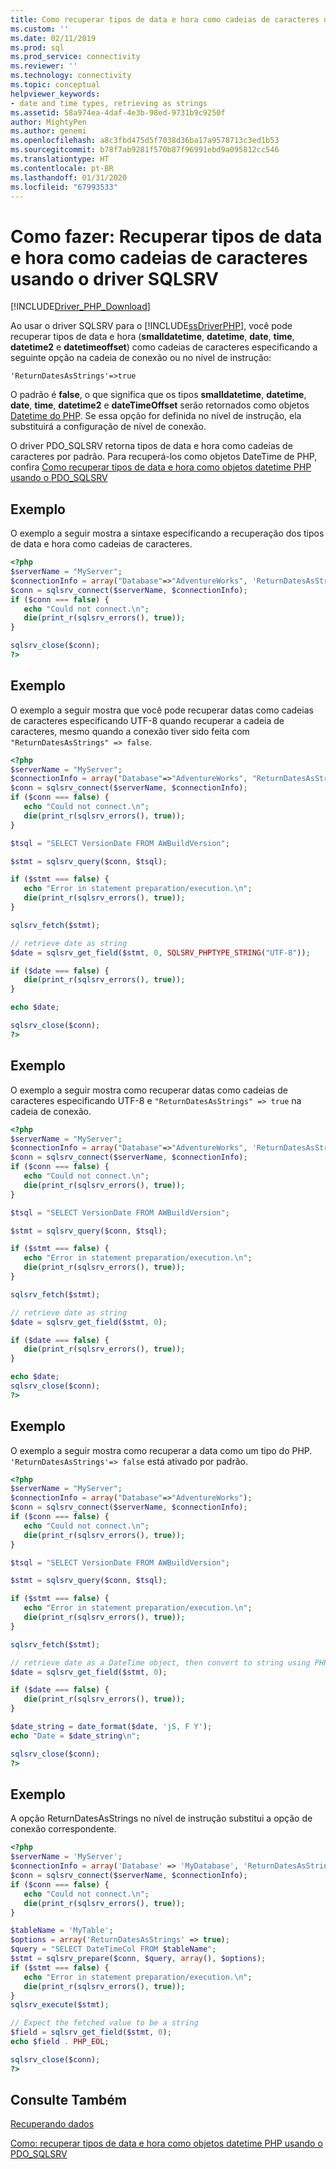 ```yaml
---
title: Como recuperar tipos de data e hora como cadeias de caracteres usando o driver SQLSRV | Microsoft Docs
ms.custom: ''
ms.date: 02/11/2019
ms.prod: sql
ms.prod_service: connectivity
ms.reviewer: ''
ms.technology: connectivity
ms.topic: conceptual
helpviewer_keywords:
- date and time types, retrieving as strings
ms.assetid: 58a974ea-4daf-4e3b-98ed-9731b9c9250f
author: MightyPen
ms.author: genemi
ms.openlocfilehash: a8c3fbd475d5f7038d36ba17a9578713c3ed1b53
ms.sourcegitcommit: b78f7ab9281f570b87f96991ebd9a095812cc546
ms.translationtype: HT
ms.contentlocale: pt-BR
ms.lasthandoff: 01/31/2020
ms.locfileid: "67993533"
---
```

# <a name="how-to-retrieve-date-and-time-types-as-strings-using-the-sqlsrv-driver"></a>Como fazer: Recuperar tipos de data e hora como cadeias de caracteres usando o driver SQLSRV
[!INCLUDE[Driver_PHP_Download](../../includes/driver_php_download.md)]

Ao usar o driver SQLSRV para o [!INCLUDE[ssDriverPHP](../../includes/ssdriverphp_md.md)], você pode recuperar tipos de data e hora (**smalldatetime**, **datetime**, **date**, **time**, **datetime2** e **datetimeoffset**) como cadeias de caracteres especificando a seguinte opção na cadeia de conexão ou no nível de instrução:

```
'ReturnDatesAsStrings'=>true
```

O padrão é **false**, o que significa que os tipos **smalldatetime**, **datetime**, **date**, **time**, **datetime2** e **dateTimeOffset** serão retornados como objetos [Datetime do PHP](http://php.net/manual/en/class.datetime.php). Se essa opção for definida no nível de instrução, ela substituirá a configuração de nível de conexão.

O driver PDO_SQLSRV retorna tipos de data e hora como cadeias de caracteres por padrão. Para recuperá-los como objetos DateTime de PHP, confira [Como recuperar tipos de data e hora como objetos datetime PHP usando o PDO_SQLSRV](../../connect/php/how-to-retrieve-datetime-objects-using-pdo-sqlsrv-driver.md)

## <a name="example"></a>Exemplo
O exemplo a seguir mostra a sintaxe especificando a recuperação dos tipos de data e hora como cadeias de caracteres.

```php
<?php
$serverName = "MyServer";
$connectionInfo = array("Database"=>"AdventureWorks", 'ReturnDatesAsStrings '=> true);
$conn = sqlsrv_connect($serverName, $connectionInfo);
if ($conn === false) {
   echo "Could not connect.\n";
   die(print_r(sqlsrv_errors(), true));
}

sqlsrv_close($conn);
?>
```

## <a name="example"></a>Exemplo
O exemplo a seguir mostra que você pode recuperar datas como cadeias de caracteres especificando UTF-8 quando recuperar a cadeia de caracteres, mesmo quando a conexão tiver sido feita com `"ReturnDatesAsStrings" => false`.

```php
<?php
$serverName = "MyServer";
$connectionInfo = array("Database"=>"AdventureWorks", "ReturnDatesAsStrings" => false);
$conn = sqlsrv_connect($serverName, $connectionInfo);
if ($conn === false) {
   echo "Could not connect.\n";
   die(print_r(sqlsrv_errors(), true));
}

$tsql = "SELECT VersionDate FROM AWBuildVersion";

$stmt = sqlsrv_query($conn, $tsql);

if ($stmt === false) {
   echo "Error in statement preparation/execution.\n";
   die(print_r(sqlsrv_errors(), true));
}

sqlsrv_fetch($stmt);

// retrieve date as string
$date = sqlsrv_get_field($stmt, 0, SQLSRV_PHPTYPE_STRING("UTF-8"));

if ($date === false) {
   die(print_r(sqlsrv_errors(), true));
}

echo $date;

sqlsrv_close($conn);
?>
```

## <a name="example"></a>Exemplo
O exemplo a seguir mostra como recuperar datas como cadeias de caracteres especificando UTF-8 e `"ReturnDatesAsStrings" => true` na cadeia de conexão.

```php
<?php
$serverName = "MyServer";
$connectionInfo = array("Database"=>"AdventureWorks", 'ReturnDatesAsStrings'=> true, "CharacterSet" => 'utf-8');
$conn = sqlsrv_connect($serverName, $connectionInfo);
if ($conn === false) {
   echo "Could not connect.\n";
   die(print_r(sqlsrv_errors(), true));
}

$tsql = "SELECT VersionDate FROM AWBuildVersion";

$stmt = sqlsrv_query($conn, $tsql);

if ($stmt === false) {
   echo "Error in statement preparation/execution.\n";
   die(print_r(sqlsrv_errors(), true));
}

sqlsrv_fetch($stmt);

// retrieve date as string
$date = sqlsrv_get_field($stmt, 0);

if ($date === false) {
   die(print_r(sqlsrv_errors(), true));
}

echo $date;
sqlsrv_close($conn);
?>
```

## <a name="example"></a>Exemplo
O exemplo a seguir mostra como recuperar a data como um tipo do PHP. `'ReturnDatesAsStrings'=> false` está ativado por padrão.

```php
<?php
$serverName = "MyServer";
$connectionInfo = array("Database"=>"AdventureWorks");
$conn = sqlsrv_connect($serverName, $connectionInfo);
if ($conn === false) {
   echo "Could not connect.\n";
   die(print_r(sqlsrv_errors(), true));
}

$tsql = "SELECT VersionDate FROM AWBuildVersion";

$stmt = sqlsrv_query($conn, $tsql);

if ($stmt === false) {
   echo "Error in statement preparation/execution.\n";
   die(print_r(sqlsrv_errors(), true));
}

sqlsrv_fetch($stmt);

// retrieve date as a DateTime object, then convert to string using PHP's date_format function
$date = sqlsrv_get_field($stmt, 0);

if ($date === false) {
   die(print_r(sqlsrv_errors(), true));
}

$date_string = date_format($date, 'jS, F Y');
echo "Date = $date_string\n";

sqlsrv_close($conn);
?>
```

## <a name="example"></a>Exemplo
A opção ReturnDatesAsStrings no nível de instrução substitui a opção de conexão correspondente.

```php
<?php
$serverName = 'MyServer';
$connectionInfo = array('Database' => 'MyDatabase', 'ReturnDatesAsStrings' => false);
$conn = sqlsrv_connect($serverName, $connectionInfo);
if ($conn === false) {
   echo "Could not connect.\n";
   die(print_r(sqlsrv_errors(), true));
}

$tableName = 'MyTable';
$options = array('ReturnDatesAsStrings' => true);
$query = "SELECT DateTimeCol FROM $tableName";
$stmt = sqlsrv_prepare($conn, $query, array(), $options);
if ($stmt === false) {
   echo "Error in statement preparation/execution.\n";
   die(print_r(sqlsrv_errors(), true));
}
sqlsrv_execute($stmt);

// Expect the fetched value to be a string
$field = sqlsrv_get_field($stmt, 0);
echo $field . PHP_EOL;

sqlsrv_close($conn);
?>
```

## <a name="see-also"></a>Consulte Também
[Recuperando dados](../../connect/php/retrieving-data.md)

[Como: recuperar tipos de data e hora como objetos datetime PHP usando o PDO_SQLSRV](../../connect/php/how-to-retrieve-datetime-objects-using-pdo-sqlsrv-driver.md)
